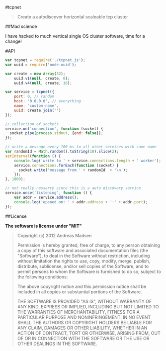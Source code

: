 #tcpnet

> Create a autodiscover horizontal scaleable tcp cluster

##Mad science

I have hacked to much vertical single OS cluster software, time for a change!

#API

```javascript
var tcpnet = require('./tcpnet.js');
var uuid = require('node-uuid');

var create = new Array(32);
    uuid.v1(null, create, 0);
    uuid.v4(null, create, 16);

var service = tcpnet({
    port: 0, // random
    host: '0.0.0.0', // everything
    name: 'custom-name',
    uuid: create.join('')
});

// collection of sockets
service.on('connection', function (socket) {
  socket.pipe(process.stdout, {end: false});
});

// write a message every 100 ms to all other services with same name
var randomId = Math.random().toString(10).slice(2);
setInterval(function () {
    console.log('write to ' + service.connections.length + ' worker');
    service.connections.forEach(function (socket) {
      socket.write('message from ' + randomId  + '\n');
    });
}, 1000);

// not really nessarry since this is a auto discovery service
service.once('listening', function () {
    var addr = service.address();
    console.log('opened on: ' + addr.address + ':' + addr.port);
});
```

##License

**The software is license under "MIT"**

> Copyright (c) 2012 Andreas Madsen
>
> Permission is hereby granted, free of charge, to any person obtaining a copy
> of this software and associated documentation files (the "Software"), to deal
> in the Software without restriction, including without limitation the rights
> to use, copy, modify, merge, publish, distribute, sublicense, and/or sell
> copies of the Software, and to permit persons to whom the Software is
> furnished to do so, subject to the following conditions:
>
> The above copyright notice and this permission notice shall be included in
> all copies or substantial portions of the Software.
>
> THE SOFTWARE IS PROVIDED "AS IS", WITHOUT WARRANTY OF ANY KIND, EXPRESS OR
> IMPLIED, INCLUDING BUT NOT LIMITED TO THE WARRANTIES OF MERCHANTABILITY,
> FITNESS FOR A PARTICULAR PURPOSE AND NONINFRINGEMENT. IN NO EVENT SHALL THE
> AUTHORS OR COPYRIGHT HOLDERS BE LIABLE FOR ANY CLAIM, DAMAGES OR OTHER
> LIABILITY, WHETHER IN AN ACTION OF CONTRACT, TORT OR OTHERWISE, ARISING FROM,
> OUT OF OR IN CONNECTION WITH THE SOFTWARE OR THE USE OR OTHER DEALINGS IN
> THE SOFTWARE.
